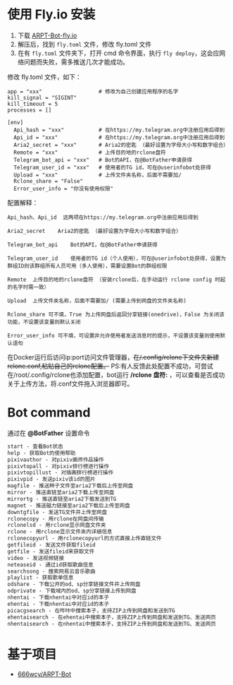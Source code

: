 <!--

 * @Date: 2022-08-01 12:00:00
 * @LastEditors: Originat
 * @LastEditTime: 2022-08-01 14:15:25
   -->

# 使用 Fly.io 安装

1. 下载 [ARPT-Bot-fly.io](https://github.com/Originat/ARPT-Bot-paas/archive/refs/heads/main.zip)
2. 解压后，找到 `fly.toml` 文件，修改 fly.toml 文件
3. 在有 `fly.toml` 文件夹下，打开 cmd 命令界面，执行 `fly deploy`，这会应网络问题而失败，需多推送几次才能成功。

修改 fly.toml 文件，如下：

```markdowm
app = "xxx"                  # 修改为自己创建应用程序的名字
kill_signal = "SIGINT"
kill_timeout = 5
processes = []

[env]
  Api_hash = "xxx"           # 在https://my.telegram.org中注册应用后得到
  Api_id = "xxx"             # 在https://my.telegram.org中注册应用后得到
  Aria2_secret = "xxx"       # Aria2的密匙 （最好设置为字母大小写和数字组合）
  Remote = "xxx"             # 上传目的地的rclone盘符
  Telegram_bot_api = "xxx"   # Bot的API，在@BotFather申请获得
  Telegram_user_id = "xxx"   # 使用者的TG id，可在@userinfobot处获得
  Upload = "xxx"             # 上传文件夹名称，后面不需要加/
  Rclone_share = "False"
  Error_user_info = "你没有使用权限"

```

配置解释：

```markdowm
Api_hash、Api_id  这两项在https://my.telegram.org中注册应用后得到

Aria2_secret    Aria2的密匙 （最好设置为字母大小写和数字组合）

Telegram_bot_api    Bot的API，在@BotFather申请获得

Telegram_user_id    使用者的TG id（个人使用），可在@userinfobot处获得，设置为群组ID则该群组所有人员可用（多人使用），需要设置Bot的群组权限

Remote  上传目的地的rclone盘符 （安装rclone后，在手动运行 rclone config 时起的名字时需一致）

Upload  上传文件夹名称，后面不需要加/ (需要上传到网盘的文件夹名称)

Rclone_share 可不填，True 为上传网盘后返回分享链接(onedrive)，False 为关闭该功能，不设置该变量则默认关闭

Error_user_info 可不填，可设置非允许使用者发送消息时的提示，不设置该变量则使用默认语句

```

在Docker运行后访问ip:port访问文件管理器，~~在/.config/rclone下文件夹新建rclone.conf,粘贴自己的rclone配置。~~
PS:有人反馈此处配置不成功，可尝试在/root/.config/rclone也添加配置，bot运行 **/rclone 盘符:** ，可以查看是否成功
关于上传方法，将.conf文件拖入浏览器即可。

# Bot command

通过在 **@BotFather** 设置命令

```markdown
start - 查看Bot状态
help - 获取Bot的使用帮助
pixivauthor - 对pixiv画师作品操作
pixivtopall - 对pixiv排行榜进行操作
pixivtopillust - 对插画排行榜进行操作
pixivpid - 发送pixiv该id的图片
magfile - 推送种子文件至aria2下载后上传至网盘
mirror - 推送直链至aria2下载上传至网盘
mirrortg - 推送直链至aria2下载发送到TG
magnet - 推送磁力链接至aria2下载后上传至网盘
downtgfile - 发送TG文件并上传至网盘
rclonecopy - 用rclone在网盘间传输
rclonelsd - 用rclone显示网盘文件夹
rclone - 用rclone显示文件夹内详细信息
rclonecopyurl - 用rclonecopyurl的方式直接上传直链文件
getfileid - 发送文件获取fileid
getfile - 发送fileid来获取文件
video - 发送视频链接
neteaseid - 通过id获取歌曲信息
searchsong - 搜索网易云音乐歌曲
playlist - 获取歌单信息
odshare - 下载公开的od、sp分享链接文件并上传网盘
odprivate - 下载域内的od、sp分享链接上传到网盘
nhentai - 下载nhentai中对应id的本子
ehentai - 下载nhentai中对应id的本子
picacgsearch - 在哔咔中搜索本子，支持ZIP上传到网盘和发送到TG
ehentaisearch - 在ehentai中搜索本子，支持ZIP上传到网盘和发送到TG、发送网页
nhentaisearch - 在nhentai中搜索本子，支持ZIP上传到网盘和发送到TG、发送网页
```

# 基于项目

- [666wcy/ARPT-Bot](https://github.com/666wcy/ARPT-Bot)

